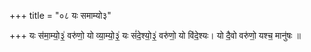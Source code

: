+++
title = "०८ यः समाम्यो३"

+++
यः स॑मा॒म्यो॒३॒॑ वरु॑णो॒ यो व्या॒म्यो॒३॒॑ यः सं॑दे॒श्यो॒३॒॑ वरु॑णो॒ यो वि॑दे॒श्यः। यो दै॒वो वरु॑णो॒ यश्च॒ मानु॑षः ॥
